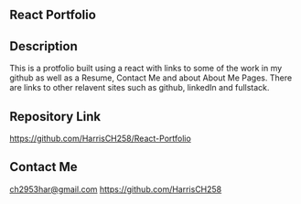 ## React Portfolio

## Description
This is a protfolio built using a react with links to some of the work in my github as well as a Resume, Contact Me and about About Me Pages. There are links to other relavent sites such as github, linkedIn and fullstack.

## Repository Link
https://github.com/HarrisCH258/React-Portfolio
## Contact Me
ch2953har@gmail.com
https://github.com/HarrisCH258
